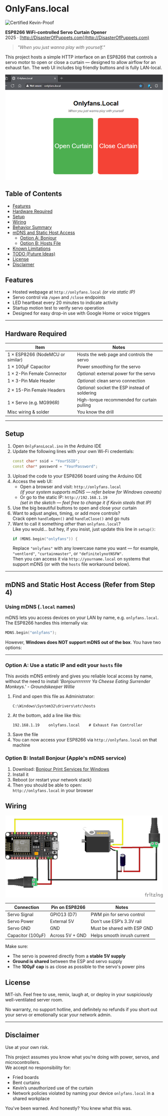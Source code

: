 # OnlyFans.local
![Certified Kevin-Proof](https://img.shields.io/badge/Certified-Kevin--Proof-brightgreen)

**ESP8266 WiFi-controlled Servo Curtain Opener**  
2025 · [http://DisasterOfPuppets.com](http://DisasterOfPuppets.com)

> *"When you just wanna play with yourself."*

This project hosts a simple HTTP interface on an ESP8266 that controls a servo motor to open or close a curtain — designed to allow airflow for an exhaust fan. The web UI includes big friendly buttons and is fully LAN-local.

![Html_Preview](https://github.com/DisasterofPuppets/OnlyFans.local/blob/main/html.png)

## Table of Contents

- [Features](#features)
- [Hardware Required](#hardware-required)
- [Setup](#setup)
- [Wiring](#wiring)
- [Behavior Summary](#behavior-summary)
- [mDNS and Static Host Access](#mdns-and-static-host-access-refer-from-step-4)
  - [Option A: Bonjour](#option-a-install-bonjour-apples-mdns-service)
  - [Option B: Hosts File](#option-b-use-a-static-ip-and-edit-your-hosts-file)
- [Known Limitations](#known-limitations)
- [TODO (Future Ideas)](#todo-future-ideas)
- [License](#license)
- [Disclaimer](#disclaimer)

## Features

- Hosted webpage at `http://onlyfans.local` *(or via static IP)*
- Servo control via `/open` and `/close` endpoints
- LED heartbeat every 20 minutes to indicate activity
- Startup motion test to verify servo operation
- Designed for easy drop-in use with Google Home or voice triggers

---

## Hardware Required

| Item                              | Notes                                            |
|-----------------------------------|--------------------------------------------------|
| 1 × ESP8266 (NodeMCU or similar) | Hosts the web page and controls the servo       |
| 1 × 100µF Capacitor               | Power smoothing for the servo                   |
| 1 × 2-Pin Female Connector        | *Optional:* external power for the servo        |
| 1 × 3-Pin Male Header             | *Optional:* clean servo connection              |
| 2 × 15-Pin Female Headers         | *Optional:* socket the ESP instead of soldering |
| 1 × Servo (e.g. MG996R)           | High-torque recommended for curtain pulling     |
| Misc wiring & solder              | You know the drill                              |

---

## Setup

1. Open `OnlyFansLocal.ino` in the Arduino IDE
2. Update the following lines with your own Wi-Fi credentials:
   ```cpp
   const char* ssid = "YourSSID";
   const char* password = "YourPassword";
3. Upload the code to your ESP8266 board using the Arduino IDE
4. Access the web UI:
   - Open a browser and visit: `http://onlyfans.local`  
     *(if your system supports mDNS — refer below for Windows caveats)*  
   - Or go to the static IP: `http://192.168.1.19`  
     *(set in the sketch — feel free to change it if Kevin steals that IP)*
5. Use the big beautiful buttons to open and close your curtain
6. Want to adjust angles, timing, or add more controls?  
   Crack open `handleOpen()` and `handleClose()` and go nuts
7. Want to call it something *other* than `onlyfans.local`?  
   Like you would... but hey, if you insist, just update this line in `setup()`:
   ```cpp
   if (MDNS.begin("onlyfans")) {
   ```
   Replace `"onlyfans"` with any lowercase name you want — for example, `"ventlord"`, `"curtainmaster"`, or `"definitelynotNSFW"`.  
   Then you can access it via `http://yourname.local` on systems that support mDNS (or with the `hosts` file workaround below).

---

## mDNS and Static Host Access (Refer from Step 4)

### Using mDNS (`.local` names)

mDNS lets you access devices on your LAN by name, e.g. `onlyfans.local`.  
The ESP8266 handles this internally via:

```cpp
MDNS.begin("onlyfans");
```

However, **Windows does NOT support mDNS out of the box**. You have two options:

---

### Option A: Use a static IP and edit your `hosts` file

This avoids mDNS entirely and gives you reliable local access by name, without the need to install 
*'Bonjourrrrrrrrr Ya Cheese Eating Surrender Monkeys.' - Groundskeeper Willie*

1. Find and open this file as Administrator:
   ```
   C:\Windows\System32\drivers\etc\hosts
   ```
2. At the bottom, add a line like this:
   ```
   192.168.1.19    onlyfans.local    # Exhaust Fan Controller
   ```
3. Save the file
4. You can now access your ESP8266 via `http://onlyfans.local` on that machine

### Option B: Install Bonjour (Apple's mDNS service)

1. Download: [Bonjour Print Services for Windows](https://support.apple.com/kb/DL999)
2. Install it
3. Reboot (or restart your network stack)
4. Then you should be able to open:  
   `http://onlyfans.local` in your browser


## Wiring

![Wiring Diagram](https://github.com/DisasterofPuppets/OnlyFans.local/blob/main/Wiring%20Diagram.png)

| Connection       | Pin on ESP8266 | Notes                        |
|------------------|----------------|------------------------------|
| Servo Signal     | GPIO13 (D7)    | PWM pin for servo control    |
| Servo Power      | External 5V    | Don't use ESP’s 3.3V rail    |
| Servo GND        | GND            | Must be shared with ESP GND  |
| Capacitor (100µF)| Across 5V + GND| Helps smooth inrush current  |

Make sure:
- The servo is powered directly from a **stable 5V supply**
- **Ground is shared** between the ESP and servo supply
- The **100µF cap** is as close as possible to the servo's power pins


## License

MIT-ish. Feel free to use, remix, laugh at, or deploy in your suspiciously well-ventilated server room.

No warranty, no support hotline, and definitely no refunds if you short out your servo or emotionally scar your network admin.

---

## Disclaimer

Use at your own risk.

This project assumes you know what you're doing with power, servos, and microcontrollers.  
We accept no responsibility for:

- Fried boards  
- Bent curtains  
- Kevin’s unauthorized use of the curtain  
- Network policies violated by naming your device `onlyfans.local` in a shared workplace

You've been warned. And honestly? You knew what this was.
